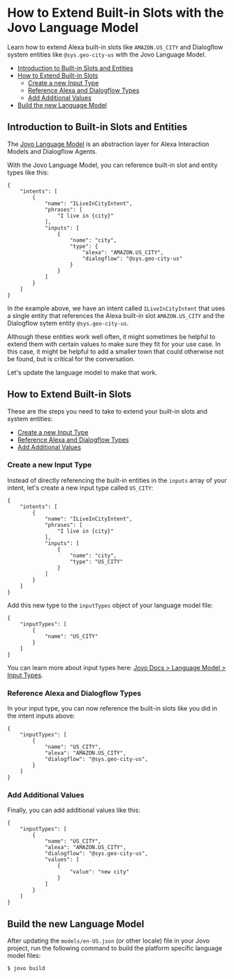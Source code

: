 # How to Extend Built-in Slots with the Jovo Language Model

Learn how to extend Alexa built-in slots like `AMAZON.US_CITY` and Dialogflow system entities like `@sys.geo-city-us` with the Jovo Language Model.

* [Introduction to Built-in Slots and Entities](#introduction-to-built-in-slots-and-entities)
* [How to Extend Built-in Slots](#how-to-extend-built-in-slots)
   * [Create a new Input Type](#create-a-new-input-type)
   * [Reference Alexa and Dialogflow Types](#reference-alexa-and-dialogflow-types)
   * [Add Additional Values](#add-additional-values)
* [Build the new Language Model](#build-the-new-language-model)


## Introduction to Built-in Slots and Entities

The [Jovo Language Model](../03_app-configuration/01_models '../model') is an abstraction layer for Alexa Interaction Models and Dialogflow Agents.

With the Jovo Language Model, you can reference built-in slot and entity types like this:

```
{
    "intents": [
        {
            "name": "ILiveInCityIntent",
            "phrases": [
                "I live in {city}"
            ],
            "inputs": [
                {
                    "name": "city",
                    "type": {
                        "alexa": "AMAZON.US_CITY",
                        "dialogflow": "@sys.geo-city-us"
                    }
                }
            ]
        }
    ]
}
```
In the example above, we have an intent called `ILiveInCityIntent` that uses a single entity that references the Alexa built-in slot `AMAZON.US_CITY` and the Dialogflow sytem entity `@sys.geo-city-us`.

Although these entities work well often, it might sometimes be helpful to extend them with certain values to make sure they fit for your use case. In this case, it might be helpful to add a smaller town that could otherwise not be found, but is critical for the conversation.

Let's update the language model to make that work.

## How to Extend Built-in Slots

These are the steps you need to take to extend your built-in slots and system entities:

* [Create a new Input Type](#create-a-new-input-type)
* [Reference Alexa and Dialogflow Types](#reference-alexa-and-dialogflow-types)
* [Add Additional Values](#add-additional-values)

### Create a new Input Type

Instead of directly referencing the built-in entities in the `inputs` array of your intent, let's create a new input type called `US_CITY`:

```
{
    "intents": [
        {
            "name": "ILiveInCityIntent",
            "phrases": [
                "I live in {city}"
            ],
            "inputs": [
                {
                    "name": "city",
                    "type": "US_CITY"
                }
            ]
        }
    ]
}
```

Add this new type to the `inputTypes` object of your language model file:

```
{
    "inputTypes": [
        {
            "name": "US_CITY"
        }
    ]
}
```

You can learn more about input types here: [Jovo Docs > Language Model > Input Types](../03_app-configuration/01_models#input-types '../model#input-types').


### Reference Alexa and Dialogflow Types

In your input type, you can now reference the built-in slots like you did in the intent inputs above:

```
{
    "inputTypes": [
        {
            "name": "US_CITY",
            "alexa": "AMAZON.US_CITY",
            "dialogflow": "@sys.geo-city-us",
        }
    ]
}
```

### Add Additional Values

Finally, you can add additional values like this:

```
{
    "inputTypes": [
        {
            "name": "US_CITY",
            "alexa": "AMAZON.US_CITY",
            "dialogflow": "@sys.geo-city-us",
            "values": [
				{
					"value": "new city"
				}
			]
        }
    ]
}
```

## Build the new Language Model

After updating the `models/en-US.json` (or other locale) file in your Jovo project, run the following command to build the platform specific language model files:

```shell
$ jovo build
```